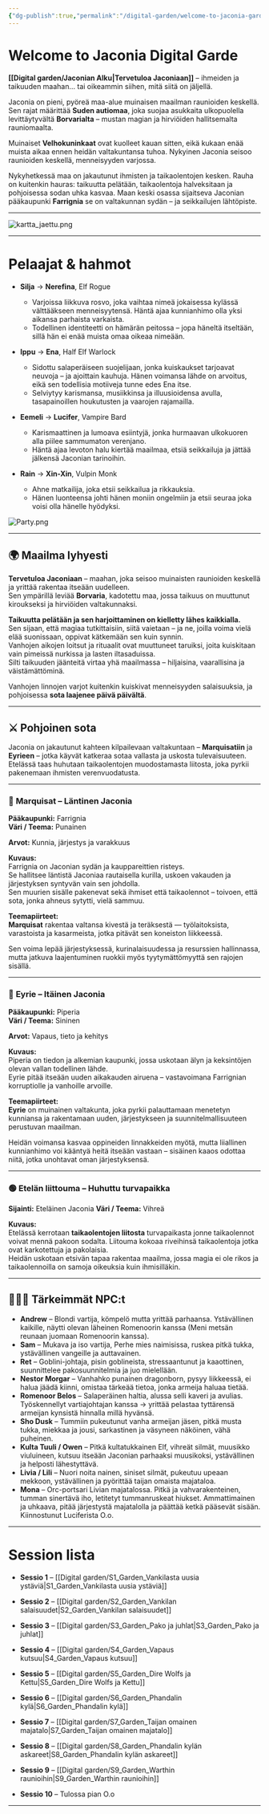 ```yaml
---
{"dg-publish":true,"permalink":"/digital-garden/welcome-to-jaconia-garde/","tags":["gardenEntry"],"created":"2025-09-23T16:47:03.546+03:00","updated":"2025-10-05T16:13:44.325+03:00"}
---
```


# Welcome to Jaconia Digital Garde

**[[Digital garden/Jaconian Alku\|Tervetuloa Jaconiaan]]** – ihmeiden ja taikuuden maahan… tai oikeammin siihen, mitä siitä on jäljellä.

Jaconia on pieni, pyöreä maa-alue muinaisen maailman raunioiden keskellä. Sen rajat määrittää **Suden autiomaa**, joka suojaa asukkaita ulkopuolella levittäytyvältä **Borvarialta** – mustan magian ja hirviöiden hallitsemalta rauniomaalta.

Muinaiset **Velhokuninkaat** ovat kuolleet kauan sitten, eikä kukaan enää muista aikaa ennen heidän valtakuntansa tuhoa. Nykyinen Jaconia seisoo raunioiden keskellä, menneisyyden varjossa.

Nykyhetkessä maa on jakautunut ihmisten ja taikaolentojen kesken. Rauha on kuitenkin hauras: taikuutta pelätään, taikaolentoja halveksitaan ja pohjoisessa sodan uhka kasvaa. Maan keski osassa sijaitseva Jaconian pääkaupunki **Farrignia** se on valtakunnan sydän – ja seikkailujen lähtöpiste.

---

![kartta_jaettu.png](/img/user/Kuvat/kartta_jaettu.png)

---

# Pelaajat & hahmot

- **Silja** → **Nerefina**, Elf Rogue
    - Varjoissa liikkuva rosvo, joka vaihtaa nimeä jokaisessa kylässä välttääkseen menneisyytensä. Häntä ajaa kunnianhimo olla yksi aikansa parhaista varkaista.
    - Todellinen identiteetti on hämärän peitossa – jopa häneltä itseltään, sillä hän ei enää muista omaa oikeaa nimeään.
    
- **Ippu** → **Ena**, Half Elf Warlock
    - Sidottu salaperäiseen suojelijaan, jonka kuiskaukset tarjoavat neuvoja – ja ajoittain kauhuja. Hänen voimansa lähde on arvoitus, eikä sen todellisia motiiveja tunne edes Ena itse.
    - Selviytyy karismansa, musiikkinsa ja illuusioidensa avulla, tasapainoillen houkutusten ja vaarojen rajamailla.
    
- **Eemeli** → **Lucifer**, Vampire Bard
    - Karismaattinen ja lumoava esiintyjä, jonka hurmaavan ulkokuoren alla piilee sammumaton verenjano.
    - Häntä ajaa levoton halu kiertää maailmaa, etsiä seikkailuja ja jättää jälkensä Jaconian tarinoihin.
    
- **Rain** → **Xin-Xin**, Vulpin Monk
    - Ahne matkailija, joka etsii seikkailua ja rikkauksia.
    - Hänen luonteensa johti hänen moniin ongelmiin ja etsii seuraa joka voisi olla hänelle hyödyksi.

![Party.png](/img/user/Kuvat/Party.png)

---

## 🌍 Maailma lyhyesti

**Tervetuloa Jaconiaan** – maahan, joka seisoo muinaisten raunioiden keskellä ja yrittää rakentaa itseään uudelleen.  
Sen ympärillä leviää **Borvaria**, kadotettu maa, jossa taikuus on muuttunut kiroukseksi ja hirviöiden valtakunnaksi.

**Taikuutta pelätään ja sen harjoittaminen on kielletty lähes kaikkialla.**  
Sen sijaan, että magiaa tutkittaisiin, siitä vaietaan – ja ne, joilla voima vielä elää suonissaan, oppivat kätkemään sen kuin synnin.  
Vanhojen aikojen loitsut ja rituaalit ovat muuttuneet taruiksi, joita kuiskitaan vain pimeissä nurkissa ja lasten iltasaduissa.  
Silti taikuuden jäänteitä virtaa yhä maailmassa – hiljaisina, vaarallisina ja väistämättöminä.

Vanhojen linnojen varjot kuitenkin kuiskivat menneisyyden salaisuuksia, ja pohjoisessa **sota laajenee päivä päivältä**.
___

## ⚔️ Pohjoinen sota

Jaconia on jakautunut kahteen kilpailevaan valtakuntaan – **Marquisatiin** ja **Eyrieen** – jotka käyvät katkeraa sotaa vallasta ja uskosta tulevaisuuteen.  
Etelässä taas huhutaan taikaolentojen muodostamasta liitosta, joka pyrkii pakenemaan ihmisten verenvuodatusta.

---

### 🔴 **Marquisat – Läntinen Jaconia**  

**Pääkaupunki:** Farrignia  
**Väri / Teema:** Punainen

**Arvot:** Kunnia, järjestys ja varakkuus

**Kuvaus:**  
Farrignia on Jaconian sydän ja kauppareittien risteys.  
Se hallitsee läntistä Jaconiaa rautaisella kurilla, uskoen vakauden ja järjestyksen syntyvän vain sen johdolla.  
Sen muurien sisälle pakenevat sekä ihmiset että taikaolennot – toivoen, että sota, jonka ahneus sytytti, vielä sammuu.

**Teemapiirteet:**  
**Marquisat** rakentaa valtansa kivestä ja teräksestä — työlaitoksista, varastoista ja kasarmeista, jotka pitävät sen koneiston liikkeessä.  

Sen voima lepää järjestyksessä, kurinalaisuudessa ja resurssien hallinnassa, mutta jatkuva laajentuminen ruokkii myös tyytymättömyyttä sen rajojen sisällä.

---

### 🔵 **Eyrie – Itäinen Jaconia**  

**Pääkaupunki:** Piperia  
**Väri / Teema:** Sininen

**Arvot:** Vapaus, tieto ja kehitys

**Kuvaus:**  
Piperia on tiedon ja alkemian kaupunki, jossa uskotaan älyn ja keksintöjen olevan vallan todellinen lähde.  
Eyrie pitää itseään uuden aikakauden airuena – vastavoimana Farrignian korruptiolle ja vanhoille arvoille.

**Teemapiirteet:**  
**Eyrie** on muinainen valtakunta, joka pyrkii palauttamaan menetetyn kunniansa ja rakentamaan uuden, järjestykseen ja suunnitelmallisuuteen perustuvan maailman.  

Heidän voimansa kasvaa oppineiden linnakkeiden myötä, mutta liiallinen kunnianhimo voi kääntyä heitä itseään vastaan – sisäinen kaaos odottaa niitä, jotka unohtavat oman järjestyksensä.

---

### 🟢 **Etelän liittouma – Huhuttu turvapaikka**

**Sijainti:** Eteläinen Jaconia
**Väri / Teema:** Vihreä

**Kuvaus:**  
Etelässä kerrotaan **taikaolentojen liitosta** turvapaikasta jonne taikaolennot voivat mennä pakoon sodalta. Liitouma kokoaa riveihinsä taikaolentoja jotka ovat karkotettuja ja pakolaisia.  
Heidän uskotaan etsivän tapaa rakentaa maailma, jossa magia ei ole rikos ja taikaolennoilla on samoja oikeuksia kuin ihmisilläkin.

___


## 🧑‍🤝‍🧑 Tärkeimmät NPC:t

* **Andrew**  – Blondi vartija, kömpelö mutta yrittää parhaansa. Ystävällinen kaikille, näytti olevan läheinen Romenoorin kanssa (Meni metsän reunaan juomaan Romenoorin kanssa).
* **Sam** – Mukava ja iso vartija, Perhe mies naimisissa, ruskea pitkä tukka, ystävällinen vangeille ja auttavainen.
* **Ret** – Goblini-johtaja, pisin goblineista, stressaantunut ja kaaottinen, suunnittelee pakosuunnitelmia ja juo mielellään.
* **Nestor Morgar** – Vanhahko punainen dragonborn, pysyy liikkeessä, ei halua jäädä kiinni, omistaa tärkeää tietoa, jonka armeija haluaa tietää.
* **Romenoor Belos** – Salaperäinen haltia, alussa selli kaveri ja avulias. Työskennellyt vartiajohtajan kanssa -> yrittää pelastaa tyttärensä armeijan kynsistä hinnalla millä hyvänsä.
* **Sho Dusk** – Tummiin pukeutunut vanha armeijan jäsen, pitkä musta tukka, miekkaa ja jousi, sarkastinen ja väsyneen näköinen, vähä puheinen.
* **Kulta Tuuli / Owen** – Pitkä kultatukkainen Elf, vihreät silmät, muusikko viuluineen, kutsuu itseään Jaconian parhaaksi muusikoksi, ystävällinen ja helposti lähestyttävä.
* **Livia / Lili** – Nuori noita nainen, siniset silmät, pukeutuu upeaan mekkoon, ystävällinen ja pyörittää taijan omaista majataloa.
* **Mona** – Orc-portsari Livian majatalossa. Pitkä ja vahvarakenteinen, tumman sinertävä iho, letitetyt tummanruskeat hiukset. Ammattimainen ja uhkaava, pitää järjestystä majatalolla ja päättää ketkä pääsevät sisään. Kiinnostunut Luciferista O.o.
---


# Session lista

- **Sessio 1** – [[Digital garden/S1_Garden_Vankilasta uusia ystäviä\|S1_Garden_Vankilasta uusia ystäviä]]
    
- **Sessio 2** – [[Digital garden/S2_Garden_Vankilan salaisuudet\|S2_Garden_Vankilan salaisuudet]]
    
- **Sessio 3** – [[Digital garden/S3_Garden_Pako ja juhlat\|S3_Garden_Pako ja juhlat]]
    
- **Sessio 4** – [[Digital garden/S4_Garden_Vapaus kutsuu\|S4_Garden_Vapaus kutsuu]]
    
- **Sessio 5** – [[Digital garden/S5_Garden_Dire Wolfs ja Kettu\|S5_Garden_Dire Wolfs ja Kettu]]
    
- **Sessio 6** – [[Digital garden/S6_Garden_Phandalin kylä\|S6_Garden_Phandalin kylä]]
    
- **Sessio 7** – [[Digital garden/S7_Garden_Taijan omainen majatalo\|S7_Garden_Taijan omainen majatalo]]
    
- **Sessio 8** – [[Digital garden/S8_Garden_Phandalin kylän askareet\|S8_Garden_Phandalin kylän askareet]]
    
- **Sessio 9** – [[Digital garden/S9_Garden_Warthin raunioihin\|S9_Garden_Warthin raunioihin]]
    
- **Sessio 10** – Tulossa pian O.o
	
---
